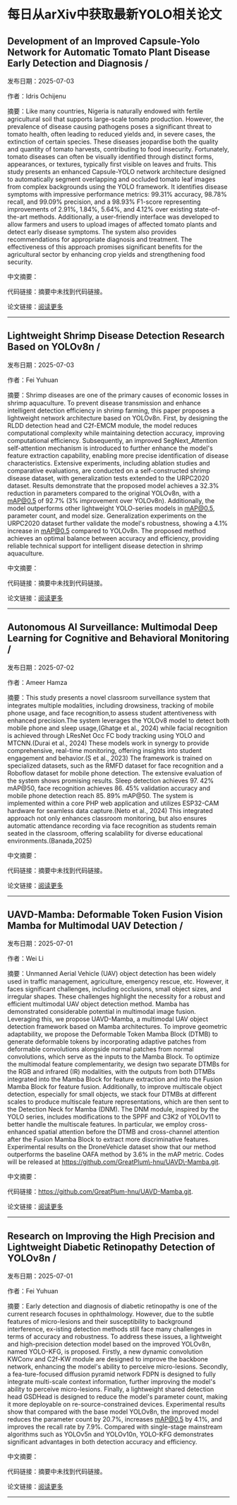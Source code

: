 # 每日从arXiv中获取最新YOLO相关论文


## Development of an Improved Capsule\-Yolo Network for Automatic Tomato Plant Disease Early Detection and Diagnosis / 

发布日期：2025-07-03

作者：Idris Ochijenu

摘要：Like many countries, Nigeria is naturally endowed with fertile agricultural soil that supports large\-scale tomato production. However, the prevalence of disease causing pathogens poses a significant threat to tomato health, often leading to reduced yields and, in severe cases, the extinction of certain species. These diseases jeopardise both the quality and quantity of tomato harvests, contributing to food insecurity. Fortunately, tomato diseases can often be visually identified through distinct forms, appearances, or textures, typically first visible on leaves and fruits. This study presents an enhanced Capsule\-YOLO network architecture designed to automatically segment overlapping and occluded tomato leaf images from complex backgrounds using the YOLO framework. It identifies disease symptoms with impressive performance metrics: 99.31% accuracy, 98.78% recall, and 99.09% precision, and a 98.93% F1\-score representing improvements of 2.91%, 1.84%, 5.64%, and 4.12% over existing state\-of\-the\-art methods. Additionally, a user\-friendly interface was developed to allow farmers and users to upload images of affected tomato plants and detect early disease symptoms. The system also provides recommendations for appropriate diagnosis and treatment. The effectiveness of this approach promises significant benefits for the agricultural sector by enhancing crop yields and strengthening food security.

中文摘要：


代码链接：摘要中未找到代码链接。

论文链接：[阅读更多](http://arxiv.org/abs/2507.03219v1)

---


## Lightweight Shrimp Disease Detection Research Based on YOLOv8n / 

发布日期：2025-07-03

作者：Fei Yuhuan

摘要：Shrimp diseases are one of the primary causes of economic losses in shrimp aquaculture. To prevent disease transmission and enhance intelligent detection efficiency in shrimp farming, this paper proposes a lightweight network architecture based on YOLOv8n. First, by designing the RLDD detection head and C2f\-EMCM module, the model reduces computational complexity while maintaining detection accuracy, improving computational efficiency. Subsequently, an improved SegNext\_Attention self\-attention mechanism is introduced to further enhance the model's feature extraction capability, enabling more precise identification of disease characteristics. Extensive experiments, including ablation studies and comparative evaluations, are conducted on a self\-constructed shrimp disease dataset, with generalization tests extended to the URPC2020 dataset. Results demonstrate that the proposed model achieves a 32.3% reduction in parameters compared to the original YOLOv8n, with a mAP@0.5 of 92.7% \(3% improvement over YOLOv8n\). Additionally, the model outperforms other lightweight YOLO\-series models in mAP@0.5, parameter count, and model size. Generalization experiments on the URPC2020 dataset further validate the model's robustness, showing a 4.1% increase in mAP@0.5 compared to YOLOv8n. The proposed method achieves an optimal balance between accuracy and efficiency, providing reliable technical support for intelligent disease detection in shrimp aquaculture.

中文摘要：


代码链接：摘要中未找到代码链接。

论文链接：[阅读更多](http://arxiv.org/abs/2507.02354v1)

---


## Autonomous AI Surveillance: Multimodal Deep Learning for Cognitive and Behavioral Monitoring / 

发布日期：2025-07-02

作者：Ameer Hamza

摘要：This study presents a novel classroom surveillance system that integrates multiple modalities, including drowsiness, tracking of mobile phone usage, and face recognition,to assess student attentiveness with enhanced precision.The system leverages the YOLOv8 model to detect both mobile phone and sleep usage,\(Ghatge et al., 2024\) while facial recognition is achieved through LResNet Occ FC body tracking using YOLO and MTCNN.\(Durai et al., 2024\) These models work in synergy to provide comprehensive, real\-time monitoring, offering insights into student engagement and behavior.\(S et al., 2023\) The framework is trained on specialized datasets, such as the RMFD dataset for face recognition and a Roboflow dataset for mobile phone detection. The extensive evaluation of the system shows promising results. Sleep detection achieves 97. 42% mAP@50, face recognition achieves 86. 45% validation accuracy and mobile phone detection reach 85. 89% mAP@50. The system is implemented within a core PHP web application and utilizes ESP32\-CAM hardware for seamless data capture.\(Neto et al., 2024\) This integrated approach not only enhances classroom monitoring, but also ensures automatic attendance recording via face recognition as students remain seated in the classroom, offering scalability for diverse educational environments.\(Banada,2025\)

中文摘要：


代码链接：摘要中未找到代码链接。

论文链接：[阅读更多](http://arxiv.org/abs/2507.01590v1)

---


## UAVD\-Mamba: Deformable Token Fusion Vision Mamba for Multimodal UAV Detection / 

发布日期：2025-07-01

作者：Wei Li

摘要：Unmanned Aerial Vehicle \(UAV\) object detection has been widely used in traffic management, agriculture, emergency rescue, etc. However, it faces significant challenges, including occlusions, small object sizes, and irregular shapes. These challenges highlight the necessity for a robust and efficient multimodal UAV object detection method. Mamba has demonstrated considerable potential in multimodal image fusion. Leveraging this, we propose UAVD\-Mamba, a multimodal UAV object detection framework based on Mamba architectures. To improve geometric adaptability, we propose the Deformable Token Mamba Block \(DTMB\) to generate deformable tokens by incorporating adaptive patches from deformable convolutions alongside normal patches from normal convolutions, which serve as the inputs to the Mamba Block. To optimize the multimodal feature complementarity, we design two separate DTMBs for the RGB and infrared \(IR\) modalities, with the outputs from both DTMBs integrated into the Mamba Block for feature extraction and into the Fusion Mamba Block for feature fusion. Additionally, to improve multiscale object detection, especially for small objects, we stack four DTMBs at different scales to produce multiscale feature representations, which are then sent to the Detection Neck for Mamba \(DNM\). The DNM module, inspired by the YOLO series, includes modifications to the SPPF and C3K2 of YOLOv11 to better handle the multiscale features. In particular, we employ cross\-enhanced spatial attention before the DTMB and cross\-channel attention after the Fusion Mamba Block to extract more discriminative features. Experimental results on the DroneVehicle dataset show that our method outperforms the baseline OAFA method by 3.6% in the mAP metric. Codes will be released at https://github.com/GreatPlum\-hnu/UAVD\-Mamba.git.

中文摘要：


代码链接：https://github.com/GreatPlum-hnu/UAVD-Mamba.git.

论文链接：[阅读更多](http://arxiv.org/abs/2507.00849v1)

---


## Research on Improving the High Precision and Lightweight Diabetic Retinopathy Detection of YOLOv8n / 

发布日期：2025-07-01

作者：Fei Yuhuan

摘要：Early detection and diagnosis of diabetic retinopathy is one of the current research focuses in ophthalmology. However, due to the subtle features of micro\-lesions and their susceptibility to background interference, ex\-isting detection methods still face many challenges in terms of accuracy and robustness. To address these issues, a lightweight and high\-precision detection model based on the improved YOLOv8n, named YOLO\-KFG, is proposed. Firstly, a new dynamic convolution KWConv and C2f\-KW module are designed to improve the backbone network, enhancing the model's ability to perceive micro\-lesions. Secondly, a fea\-ture\-focused diffusion pyramid network FDPN is designed to fully integrate multi\-scale context information, further improving the model's ability to perceive micro\-lesions. Finally, a lightweight shared detection head GSDHead is designed to reduce the model's parameter count, making it more deployable on re\-source\-constrained devices. Experimental results show that compared with the base model YOLOv8n, the improved model reduces the parameter count by 20.7%, increases mAP@0.5 by 4.1%, and improves the recall rate by 7.9%. Compared with single\-stage mainstream algorithms such as YOLOv5n and YOLOv10n, YOLO\-KFG demonstrates significant advantages in both detection accuracy and efficiency.

中文摘要：


代码链接：摘要中未找到代码链接。

论文链接：[阅读更多](http://arxiv.org/abs/2507.00780v1)

---

